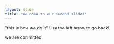 ```yaml
---
layout: slide
title: "Welcome to our second slide!"
---
```

"this is how we do it"
Use the left arrow to go back!

we are committed
